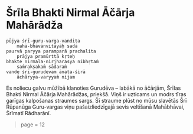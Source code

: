 # Šrīla Bhakti Nirmal Āčārja Mahārādža

    pūjya śrī-guru-varga-vandita
        mahā-bhāvānvitāyāḥ sadā
    paurvā paryya paramparā prachalita
        prājya pramūrttā kṛteḥ
    bhakte nirmala-nirjharasya nibhṛtaṁ
        saṁrakṣakaṁ sādaraṁ
    vande śrī-gurudevam ānata-śirā
        āchāryya-varyyaṁ nijam

Es noliecu galvu mūžībā klanoties Gurudēva – labākā no āčārjām, Šrīlas Bhakti Nirmal Āčārja Mahārādžas, priekšā. Viņš ir uzticams un modrs tīras garīgas kalpošanas straumes sargs. Šī straume plūst no mūsu slavētās Šrī Rūpanūga Guru-vargas viņu pašaizliedzīgajā sevis veltīšanā Mahābhāvai, Šrīmatī Rādharānī. 


> page = 12
